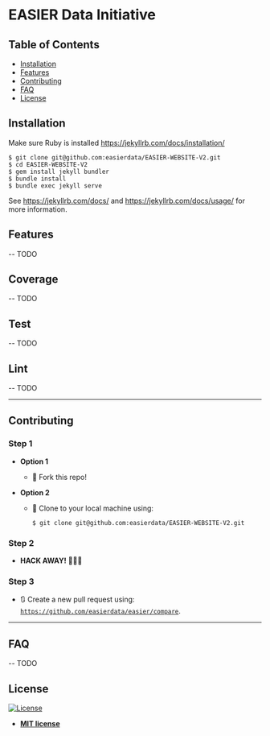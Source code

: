 # EASIER Data Initiative
## Table of Contents

- [Installation](#installation)
- [Features](#features)
- [Contributing](#contributing)
- [FAQ](#faq)
- [License](#license)

## Installation

Make sure Ruby is installed
https://jekyllrb.com/docs/installation/

```shell
$ git clone git@github.com:easierdata/EASIER-WEBSITE-V2.git
$ cd EASIER-WEBSITE-V2
$ gem install jekyll bundler
$ bundle install
$ bundle exec jekyll serve
```
See https://jekyllrb.com/docs/ and https://jekyllrb.com/docs/usage/ for more information.

## Features
-- TODO
## Coverage
-- TODO
## Test
-- TODO
## Lint
-- TODO

---

## Contributing
### Step 1

- **Option 1**
  - 🍴 Fork this repo!

- **Option 2**
  - 👯 Clone to your local machine using:
    ```shell
    $ git clone git@github.com:easierdata/EASIER-WEBSITE-V2.git
    ```
### Step 2

- **HACK AWAY!** 🔨🔨🔨
### Step 3

- 🔃 Create a new pull request using:
  <a href="https://github.com/easierdata/EASIER-WEBSITE-V2/compare" rel="noopener noreferrer" target="_blank">
  `https://github.com/easierdata/easier/compare`</a>.

---

## FAQ
-- TODO
## License

[![License](http://img.shields.io/:license-mit-blue.svg?style=flat-square)](http://badges.mit-license.org)

- **[MIT license](http://opensource.org/licenses/mit-license.php)**
